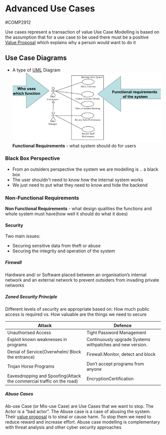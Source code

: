 # Advanced Use Cases
#COMP2912

Use cases represent a transaction of value
Use Case Modelling is based on the assumption that for a use case to be used there must be a positive [Value Proposal](Value%20Proposal.md) which explains why a person would want to do it
## Use Case Diagrams
- A type of [UML](../../Professional%20Computing/UML.md) Diagram
![](Images/UseCaseDiagram.png)
**Functional Requirements** - what system should do for users
### Black Box Perspective
- From an outsiders perspective the system we are modelling is .. a black box
- The user shouldn't need to know how the internal system works
- We just need to put what they need to know and hide the backend
### Non-Functional Requirements
**Non Functional Requirements** - what design qualities the functions and whole system must have(how well it should do what it does)
#### Security
Two main issues: 
- Securing sensitive data from theft or abuse
- Securing the integrity and operation of the system
##### Firewall
Hardware and/ or Software placed between an organisation’s internal network and an external network to prevent outsiders from invading private networks
##### Zoned Security Principle
Different levels of security are appropriate based on:
How much public access is required vs. How valuable are the things we need to secure

| Attack | Defence |
| ---- | ---- |
| Unauthorised Access | Tight Password Management |
| Exploit known weaknesses in programs | Continuously upgrade Systems withpatches and new version. |
| Denial of Service(Overwhelm/ Block the entrance) | Firewall.Monitor, detect and block |
| Trojan Horse Programs | Don’t accept programs from anyone |
| Eavesdropping and Spoofing(Attack the commercial traffic on the road) | EncryptionCertification |
##### Abuse Cases
Ab-use Case (or Mis-use Case) are Use Cases that we want to stop.
The Actor is a “bad actor”. The Abuse case is a case of abusing the system.
Their [value proposal](Value%20Proposal.md) is to steal or cause harm. 
To stop them we need to reduce reward and increase effort.
Abuse case modelling is complementary with threat analysis and other cyber security approaches